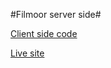 #Filmoor server side#

<a href='https://github.com/Xoaib007/FilmooR'>Client side code</a>

<a href='https://filmoor.netlify.app'>Live site</a>
